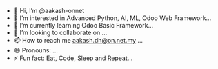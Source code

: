 - 👋 Hi, I’m @aakash-onnet
- 👀 I’m interested in Advanced Python, AI, ML, Odoo Web Framework...
- 🌱 I’m currently learning Odoo Basic Framework...
- 💞️ I’m looking to collaborate on ...
- 📫 How to reach me aakash.dh@on.net.my ...
- 😄 Pronouns: ...
- ⚡ Fun fact: Eat, Code, Sleep and Repeat...

<!---
aakash-onnet/aakash-onnet is a ✨ special ✨ repository because its `README.md` (this file) appears on your GitHub profile.
You can click the Preview link to take a look at your changes.
--->
